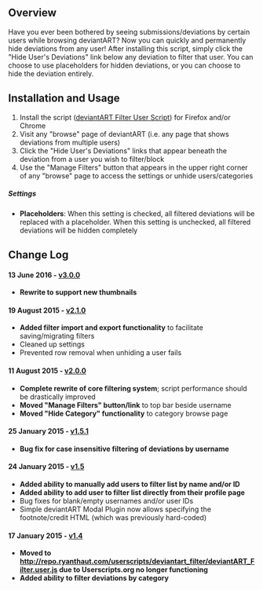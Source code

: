 <h2>Overview</h2>
<p>Have you ever been bothered by seeing submissions/deviations by certain users while browsing deviantART? Now you can quickly and permanently hide deviations from any user! After installing this script, simply click the "Hide User's Deviations" link below any deviation to filter that user. You can choose to use placeholders for hidden deviations, or you can choose to hide the deviation entirely.</p>

<h2>Installation and Usage</h2>
<ol>
	<li>Install the script (<a href="http://repo.ryanthaut.com/userscripts/deviantart_filter/deviantART_Filter.user.js">deviantART Filter User Script</a>) for Firefox and/or Chrome</li>
	<li>Visit any "browse" page of deviantART (i.e. any page that shows deviations from multiple users)</li>
	<li>Click the "Hide User's Deviations" links that appear beneath the deviation from a user you wish to filter/block</li>
	<li>Use the "Manage Filters" button that appears in the upper right corner of any "browse" page to access the settings or unhide users/categories</li>
</ol>

<h5>Settings</h5>
<ul>
	<li><b>Placeholders</b>: When this setting is checked, all filtered deviations will be replaced with a placeholder. When this setting is unchecked, all filtered deviations will be hidden completely</li>
</ul>

<h2>Change Log</h2>
<h4>13 June 2016 - <a href="http://repo.ryanthaut.com/userscripts/deviantart_filter/old_versions/deviantART_Filter-3.0.0.user.js">v3.0.0</a></h4>
<ul>
	<li><b>Rewrite to support new thumbnails</b></li>
</ul>

<h4>19 August 2015 - <a href="http://repo.ryanthaut.com/userscripts/deviantart_filter/old_versions/deviantART_Filter-2.1.0.user.js">v2.1.0</a></h4>
<ul>
	<li><b>Added filter import and export functionality</b> to facilitate saving/migrating filters</li>
	<li>Cleaned up settings</li>
	<li>Prevented row removal when unhiding a user fails</li>
</ul>

<h4>11 August 2015 - <a href="http://repo.ryanthaut.com/userscripts/deviantart_filter/old_versions/deviantART_Filter-2.0.0.user.js">v2.0.0</a></h4>
<ul>
	<li><b>Complete rewrite of core filtering system</b>; script performance should be drastically improved</li>
	<li><b>Moved "Manage Filters" button/link</b> to top bar beside username</li>
	<li><b>Moved "Hide Category" functionality</b> to category browse page</li>
</ul>

<h4>25 January 2015 - <a href="http://repo.ryanthaut.com/userscripts/deviantart_filter/old_versions/deviantART_Filter-1.5.1.user.js">v1.5.1</a></h4>
<ul>
	<li><b>Bug fix for case insensitive filtering of deviations by username</b></li>
</ul>

<h4>24 January 2015 - <a href="http://repo.ryanthaut.com/userscripts/deviantart_filter/old_versions/deviantART_Filter-1.5.0.user.js">v1.5</a></h4>
<ul>
	<li><b>Added ability to manually add users to filter list by name and/or ID</b></li>
	<li><b>Added ability to add user to filter list directly from their profile page</b></li>
	<li>Bug fixes for blank/empty usernames and/or user IDs</li>
	<li>Simple deviantART Modal Plugin now allows specifying the footnote/credit HTML (which was previously hard-coded)</li>
</ul>

<h4>17 January 2015 - <a href="http://repo.ryanthaut.com/userscripts/deviantart_filter/old_versions/deviantART_Filter-1.4.0.user.js">v1.4</a></h4>
<ul>
	<li><b>Moved to <a href="http://repo.ryanthaut.com/userscripts/deviantart_filter/deviantART_Filter.user.js">http://repo.ryanthaut.com/userscripts/deviantart_filter/deviantART_Filter.user.js</a> due to Userscripts.org no longer functioning</b></li>
	<li><b>Added ability to filter deviations by category</b></li>
</ul>
